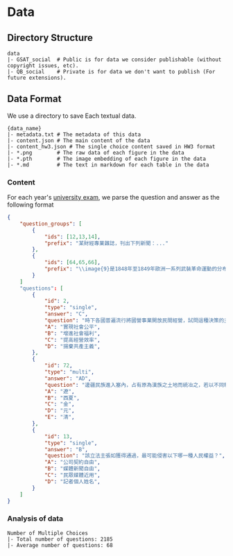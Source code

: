 # Data

## Directory Structure

```
data
|- GSAT_social  # Public is for data we consider publishable (without copyright issues, etc).
|- QB_social    # Private is for data we don't want to publish (For future extensions).
```

## Data Format

We use a directory to save Each textual data.
```
{data_name}
|- metadata.txt # The metadata of this data
|- content.json # The main content of the data
|- content_hw3.json # The single choice content saved in HW3 format
|- *.png        # The raw data of each figure in the data
|- *.pth        # The image embedding of each figure in the data
|- *.md         # The text in markdown for each table in the data
```

### Content

For each year's [university exam](https://www.ceec.edu.tw/xmfile?xsmsid=0J052424829869345634), we parse the question and answer as the following format
```json
{
    "question_groups": [
        {
            "ids": [12,13,14],
            "prefix": "某財經專業雜誌，刊出下列新聞：..."
        },
        {
            "ids": [64,65,66],
            "prefix": "\\image{9}是1848年至1849年歐洲一系列武裝革命運動的分布情形，這波革命運動雖然都以失敗告終，但對歐洲的影響卻極為深遠。請問："
        }
    ]
    "questions": [
        {
            "id": 2,
            "type": "single",
            "answer": "C",
            "question": "時下各國普遍流行將國營事業開放民間經營，試問這種決策的主要著眼點為何？",
            "A": "實現社會公平",
            "B": "增進社會福利",
            "C": "提高經營效率",
            "D": "揚棄共產主義",
        }, 
        {
            "id": 72,
            "type": "multi",
            "answer": "AD",
            "question": "邊疆民族進入塞內，占有原為漢族之土地而統冶之，若以不同制度冶理本族與漢族，即稱「二元政冶」，在中國歷史上，採「二元政治」的朝代有那些？",
            "A": "遼",
            "B": "西夏",
            "C": "金",
            "D": "元",
            "E": "清",
        },
        {
            "id": 13,
            "type": "single",
            "answer": "B",
            "question": "該立法主張如獲得通過，最可能侵害以下哪一種人民權益？",
            "A": "公司契約自由",
            "B": "媒體新聞自由",
            "C": "民眾媒體近用",
            "D": "記者個人姓名",
        }
    ]
}
```

### Analysis of data
```
Number of Multiple Choices
|- Total number of questions: 2185
|- Average number of questions: 68
```
